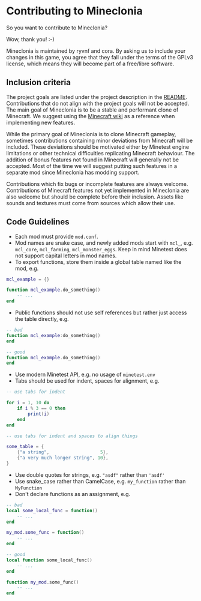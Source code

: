 # Contributing to Mineclonia
So you want to contribute to Mineclonia?

Wow, thank you! :-)

Mineclonia is maintained by ryvnf and cora. By asking us to include your
changes in this game, you agree that they fall under the terms of the GPLv3
license, which means they will become part of a free/libre software.

## Inclusion criteria
The project goals are listed under the project description in the
[README](./src/branch/main/README.md). Contributions that do not align with the project goals
will not be accepted. The main goal of Mineclonia is to be a stable and
performant clone of Minecraft. We suggest using the
[Minecraft wiki](https://minecraft.fandom.com/wiki/Minecraft_Wiki) as a
reference when implementing new features.

While the primary goal of Mineclonia is to clone Minecraft gameplay, sometimes
contributions containing minor deviations from Minecraft will be included. These
deviations should be motivated either by Minetest engine limitations or other
technical difficulties replicating Minecraft behaviour. The addition of bonus
features not found in Minecraft will generally not be accepted. Most of the time
we will suggest putting such features in a separate mod since Mineclonia has
modding support.

Contributions which fix bugs or incomplete features are always welcome.
Contributions of Minecraft features not yet implemented in Mineclonia are also
welcome but should be complete before their inclusion. Assets like sounds and
textures must come from sources which allow their use.

## Code Guidelines
* Each mod must provide `mod.conf`.
* Mod names are snake case, and newly added mods start with `mcl_`, e.g.
  `mcl_core`, `mcl_farming`, `mcl_monster_eggs`. Keep in mind Minetest does not
  support capital letters in mod names.
* To export functions, store them inside a global table named like the mod,
  e.g.

```lua
mcl_example = {}

function mcl_example.do_something()
	-- ...
end
```

* Public functions should not use self references but rather just access the
  table directly, e.g.

```lua
-- bad
function mcl_example:do_something()
end

-- good
function mcl_example.do_something()
end
```

* Use modern Minetest API, e.g. no usage of `minetest.env`
* Tabs should be used for indent, spaces for alignment, e.g.

```lua
-- use tabs for indent

for i = 1, 10 do
	if i % 3 == 0 then
		print(i)
	end
end

-- use tabs for indent and spaces to align things

some_table = {
	{"a string",                   5},
	{"a very much longer string", 10},
}
```

* Use double quotes for strings, e.g. `"asdf"` rather than `'asdf'`
* Use snake_case rather than CamelCase, e.g. `my_function` rather than
  `MyFunction`
* Don't declare functions as an assignment, e.g.

```lua
-- bad
local some_local_func = function()
	-- ...
end

my_mod.some_func = function()
	-- ...
end

-- good
local function some_local_func()
	-- ...
end

function my_mod.some_func()
	-- ...
end
```
